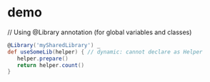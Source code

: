 # demo
 // Using @Library annotation (for global variables and classes)
 ```groovy
@Library('mySharedLibrary') _
def useSomeLib(helper) { // dynamic: cannot declare as Helper
    helper.prepare()
    return helper.count()
}
```
